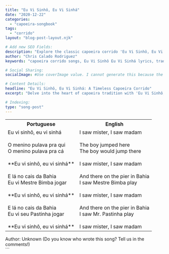 ```yaml
---
title: "Eu Vi Sinhô, Eu Vi Sinhá"
date: "2020-12-22"
categories:
  - "capoeira-songbook"
tags:
  - "corrido"
layout: "blog-post-layout.njk"

# Add new SEO Fields:
description: "Explore the classic capoeira corrido 'Eu Vi Sinhô, Eu Vi Sinhá.' Learn its meaning, history, and place in the roda. Essential for capoeiristas!"
author: "Chris Calado Rodriguez"
keywords: "capoeira corrido songs, Eu Vi Sinhô Eu Vi Sinhá lyrics, traditional capoeira music, capoeira roda songs meaning, capoeira songbook corrido, capoeira music history, learning capoeira songs, capoeira call and response"

# Social Sharing:
socialImage: #Use coverImage value. I cannot generate this because the coverImage field is not defined

# Content Details:
headline: "Eu Vi Sinhô, Eu Vi Sinhá: A Timeless Capoeira Corrido"
excerpt: "Delve into the heart of capoeira tradition with 'Eu Vi Sinhô, Eu Vi Sinhá', a corrido that echoes through rodas, carrying history and the spirit of the game."

# Indexing:
type: "song-post"
---
```



<table class="capoeira-table">
    <tr class="header-row">
        <th>Portuguese</th>
        <th>English</th>
    </tr>
    <tr>
        <td>Eu vi sinhô, eu vi sinhá<br><br>O menino pulava pra qui<br>O menino pulava pra cá<br><br>**Eu vi sinhô, eu vi sinhá**<br><br>E lá no cais da Bahia<br>Eu vi Mestre Bimba jogar<br><br>**Eu vi sinhô, eu vi sinhá**<br><br>E lá no cais da Bahia<br>Eu vi seu Pastinha jogar<br><br>**Eu vi sinhô, eu vi sinhá**</td>
        <td>I saw mister, I saw madam<br><br>The boy jumped here<br>The boy would jump there<br><br>I saw mister, I saw madam<br><br>And there on the pier in Bahia<br>I saw Mestre Bimba play<br><br>I saw mister, I saw madam<br><br>And there on the pier in Bahia<br>I saw Mr. Pastinha play<br><br>I saw mister, I saw madam</td>
    </tr>
</table>
<figcaption>
    Author: Unknown (Do you know who wrote this song? Tell us in the comments!)
</figcaption>
```